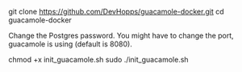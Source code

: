git clone https://github.com/DevHopps/guacamole-docker.git
cd guacamole-docker

Change the Postgres password.
You might have to change the port, guacamole is using (default is 8080).

chmod +x init_guacamole.sh
sudo ./init_guacamole.sh